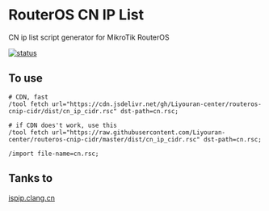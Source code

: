 # RouterOS CN IP List

CN ip list script generator for MikroTik RouterOS

[![status](https://img.shields.io/github/workflow/status/RookieZoe/routeros-cnip-cidr/cnip-cidr-gen?color=34d058&label=cnip-cidr-gen&logo=github&logoColor=fff)](https://github.com/RookieZoe/routeros-cnip-cidr/actions/workflows/cnip-cidr-gen.yml)

## To use

```Ros Shell
# CDN, fast
/tool fetch url="https://cdn.jsdelivr.net/gh/Liyouran-center/routeros-cnip-cidr/dist/cn_ip_cidr.rsc" dst-path=cn.rsc;

# if CDN does't work, use this
/tool fetch url="https://raw.githubusercontent.com/Liyouran-center/routeros-cnip-cidr/master/dist/cn_ip_cidr.rsc" dst-path=cn.rsc;

/import file-name=cn.rsc;
```

## Tanks to

[ispip.clang.cn](https://ispip.clang.cn/)
